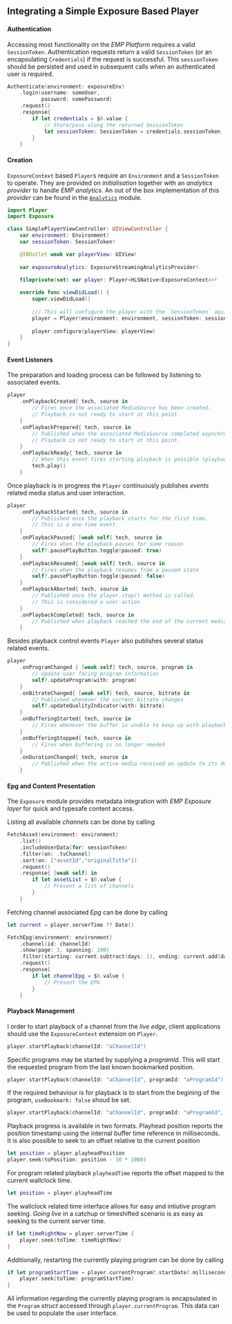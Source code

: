 ## Integrating a Simple Exposure Based Player

#### Authentication
Accessing most functionality on the *EMP Platform* requires a valid `SessionToken`.
Authentication requests return a valid `SessionToken` (or an encapsulating `Credentials`) if the request is successful. This `sessionToken` should be persisted and used in subsequent calls when an authenticated user is required.

```Swift
Authenticate(environment: exposureEnv)
    .login(username: someUser,
           password: somePassword)
    .request()
    .response{
        if let credentials = $0.value {
            // Store/pass along the returned SessionToken
            let sessionToken: SessionToken = credentials.sessionToken
        }
    }
```

#### Creation
`ExposureContext` based `Player`s require an `Environment` and a `SessionToken` to operate. They are provided on *initialisation* together with an *analytics provider* to handle *EMP analytics*. An out of the box implementation of this *provider* can be found in the [`Analytics`](https://github.com/EricssonBroadcastServices/iOSClientAnalytics) module.

```Swift
import Player
import Exposure

class SimplePlayerViewController: UIViewController {
    var environment: Environment!
    var sessionToken: SessionToken!

    @IBOutlet weak var playerView: UIView!
    
    var exposureAnalytics: ExposureStreamingAnalyticsProvider!
    
    fileprivate(set) var player: Player<HLSNative<ExposureContext>>!

    override func viewDidLoad() {
        super.viewDidLoad()
        
        /// This will configure the player with the `SessionToken` aquired in the specified `Environment`
        player = Player(environment: environment, sessionToken: sessionToken, analytics: exposureAnalytics)
        
        player.configure(playerView: playerView)
    }
}
```

#### Event Listeners
The preparation and loading process can be followed by listening to associated events.

```Swift
player
    .onPlaybackCreated{ tech, source in
        // Fires once the associated MediaSource has been created.
        // Playback is not ready to start at this point.
    }
    .onPlaybackPrepared{ tech, source in
        // Published when the associated MediaSource completed asynchronous loading of relevant properties.
        // Playback is not ready to start at this point.
    }
    .onPlaybackReady{ tech, source in
        // When this event fires starting playback is possible (playback can optionally be set to autoplay instead)
        tech.play()
    }
```

Once playback is in progress the `Player` continuously publishes *events* related media status and user interaction.

```Swift
player
    .onPlaybackStarted{ tech, source in
        // Published once the playback starts for the first time.
        // This is a one-time event.
    }
    .onPlaybackPaused{ [weak self] tech, source in
        // Fires when the playback pauses for some reason
        self?.pausePlayButton.toggle(paused: true)
    }
    .onPlaybackResumed{ [weak self] tech, source in
        // Fires when the playback resumes from a paused state
        self?.pausePlayButton.toggle(paused: false)
    }
    .onPlaybackAborted{ tech, source in
        // Published once the player.stop() method is called.
        // This is considered a user action
    }
    .onPlaybackCompleted{ tech, source in
        // Published when playback reached the end of the current media.
    }
```
Besides playback control events `Player` also publishes several status related events.

```Swift
player
    .onProgramChanged { [weak self] tech, source, program in
        // Update user facing program information
        self?.updateProgram(with: program)
    }
    .onBitrateChanged{ [weak self] tech, source, bitrate in
        // Published whenever the current bitrate changes
        self?.updateQualityIndicator(with: bitrate)
    }
    .onBufferingStarted{ tech, source in
        // Fires whenever the buffer is unable to keep up with playback
    }
    .onBufferingStopped{ tech, source in
        // Fires when buffering is no longer needed
    }
    .onDurationChanged{ tech, source in
        // Published when the active media received an update to its duration property
    }
```

#### Epg and Content Presentation
The `Exposure` module provides metadata integration with *EMP Exposure layer* for quick and typesafe content access.

Listing all available *channels* can be done by calling

```Swift
FetchAsset(environment: environment)
    .list()
    .includeUserData(for: sessionToken)
    .filter(on: .tvChannel)
    .sort(on: ["assetId","originalTitle"])
    .request()
    .response{ [weak self] in
        if let assetList = $0.value {
            // Present a list of channels
        }
    }
```

Fetching channel associated *Epg* can be done by calling

```Swift
let current = player.serverTime ?? Date()

FetchEpg(environment: environment)
    .channel(id: channelId)
    .show(page: 1, spanning: 100)
    .filter(starting: current.subtract(days: 1), ending: current.add(days: 1) ?? current)
    .request()
    .response{
        if let channelEpg = $0.value {
            // Present the EPG
        }
    }
```

#### Playback Management
I order to start playback of a channel from the *live edge*, client applications should use the  `ExposureContext` extension on `Player`.

```Swift
player.startPlayback(channelId: "aChannelId")
```

Specific programs may be started by supplying a *programId*. This will start the requested program from the last known bookmarked position.

```Swift
player.startPlayback(channelId: "aChannelId", programId: "aProgramId")
```

If the required behaviour is for playback is to start from the begining of the program, `useBookmark: false` shoud be set.

```Swift
player.startPlayback(channelId: "aChannelId", programId: "aProgramId", useBookmark: false)
```

Playback progress is available in two formats. Playhead position reports the position timestamp using the internal buffer time reference in milliseconds. It is also possible to seek to an offset relative to the current position

```Swift
let position = player.playheadPosition
player.seek(toPosition: position - 30 * 1000)
```

For program related playback `playheadTime` reports the offset mapped to the current wallclock time.

```Swift
let position = player.playheadTime
```

The wallclock related time interface allows for easy and intiutive program seeking. *Going live* in a catchup or timeshifted scenario is as easy as seeking to the current server time.

```Swift
if let timeRightNow = player.serverTime {
    player.seek(toTime: timeRightNow)
}
```

Additionally, restarting the currently playing program can be done by calling

```Swift
if let programStartTime = player.currentProgram?.startDate?.millisecondsSince1970 {
    player.seek(toTime: programStartTime)
}
```

All information regarding the currently playing program is encapsulated in the `Program` *struct* accessed through `player.currentProgram`. This data can be used to populate the user interface.
